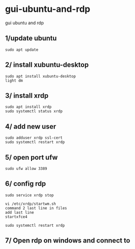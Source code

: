 # gui-ubuntu-and-rdp
gui ubuntu and rdp


## 1/update ubuntu
```
sudo apt update
```

## 2/ install xubuntu-desktop
```
sudo apt install xubuntu-desktop
light dm
```

## 3/ install xrdp
```
sudo apt install xrdp
sudo systemctl status xrdp
```

## 4/ add new user
```
sudo adduser xrdp ssl-cert
sudo systemctl restart xrdp
```

## 5/ open port ufw
```
sudo ufw allow 3389
```

## 6/ config rdp
```
sudo service xrdp stop
```

```
vi /etc/xrdp/startwm.sh
command 2 last line in files
add last line
startxfce4
```

```
sudo systemctl restart xrdp
```

## 7/ Open rdp on windows and connect to
